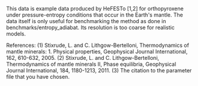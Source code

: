 This data is example data produced by HeFESTo [1,2] for orthopyroxene under
pressure-entropy conditions that occur in the Earth's mantle. The data itself
is only useful for benchmarking the method as done in
benchmarks/entropy\_adiabat. Its resolution is too coarse for realistic models.

References:
(1) Stixrude, L. and C. Lithgow-Bertelloni, Thermodynamics of mantle minerals: 1. Physical properties, Geophysical Journal International, 162, 610-632, 2005. (2) Stixrude, L. and C. Lithgow-Bertelloni, Thermodynamics of mantle minerals II, Phase equilibria, Geophysical Journal International, 184, 1180-1213, 2011. (3) The citation to the parameter file that you have chosen.
